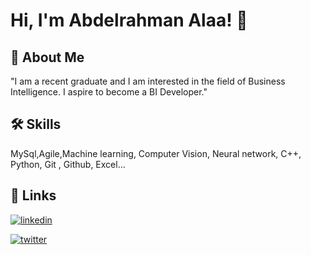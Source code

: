 
# Hi, I'm Abdelrahman Alaa! 👋


## 🚀 About Me
"I am a recent graduate and I am interested in the field of Business Intelligence. I aspire to become a BI Developer."

## 🛠 Skills
MySql,Agile,Machine learning, Computer Vision, Neural network, C++, Python, Git , Github, Excel...

## 🔗 Links
[![linkedin](https://img.shields.io/badge/linkedin-0A66C2?style=for-the-badge&logo=linkedin&logoColor=white)](https://www.linkedin.com/in/abdelrahman-alaa-28069a252/)

[![twitter](https://img.shields.io/badge/twitter-1DA1F2?style=for-the-badge&logo=twitter&logoColor=white)](https://x.com/abdoalaa331?t=GYzfEa-zI0LDom6gebXRTQ&s=09)





